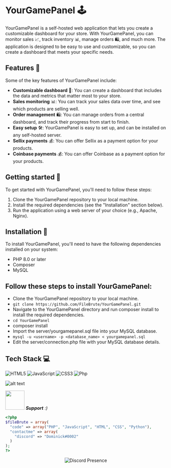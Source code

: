 # YourGamePanel 🕹️

YourGamePanel is a self-hosted web application that lets you create a customizable dashboard for your store. With YourGamePanel, you can monitor sales 📈, track inventory 📊, manage orders 🛍️, and much more. The application is designed to be easy to use and customizable, so you can create a dashboard that meets your specific needs.

## Features 🚀

Some of the key features of YourGamePanel include:

- **Customizable dashboard** 🎨: You can create a dashboard that includes the data and metrics that matter most to your store.
- **Sales monitoring** 📊: You can track your sales data over time, and see which products are selling well.
- **Order management** 🛍️: You can manage orders from a central dashboard, and track their progress from start to finish.
- **Easy setup** 🛠️: YourGamePanel is easy to set up, and can be installed on any self-hosted server.
- **Sellix payments** 💰: You can offer Sellix as a payment option for your products.
- **Coinbase payments** 💰: You can offer Coinbase as a payment option for your products.

## Getting started 🏁

To get started with YourGamePanel, you'll need to follow these steps:

1. Clone the YourGamePanel repository to your local machine.
2. Install the required dependencies (see the "Installation" section below).
3. Run the application using a web server of your choice (e.g., Apache, Nginx).

## Installation 🚀
To install YourGamePanel, you'll need to have the following dependencies installed on your system:

- PHP 8.0 or later
- Composer
- MySQL

## Follow these steps to install YourGamePanel:

- Clone the YourGamePanel repository to your local machine.
- `git clone https://github.com/FileBrute/YourGamePanel.git`
- Navigate to the YourGamePanel directory and run composer install to install the required dependencies.
- `cd YourGamePanel`
- composer install
- Import the server/yourgamepanel.sql file into your MySQL database.
- `mysql -u <username> -p <database_name> < yourgamepanel.sql`
- Edit the server/connection.php file with your MySQL database details.

## Tech Stack 💻
![HTML5](https://img.shields.io/badge/html5-%23E34F26.svg?style=for-the-badge&logo=html5&logoColor=white) ![JavaScript](https://img.shields.io/badge/javascript-%23323330.svg?style=for-the-badge&logo=javascript&logoColor=%23F7DF1E) ![CSS3](https://img.shields.io/badge/css3-%231572B6.svg?style=for-the-badge&logo=css3&logoColor=white) ![Php](https://img.shields.io/badge/php-%230db7ed.svg?style=for-the-badge&logo=php&logoColor=white)

![alt text](https://github.com/FileBrute/YourGamePanel/blob/cc046de3628ed60f1ed44b152f64cf1c09ec9f59/img/Capture.PNG)

<img src="https://media.giphy.com/media/LnQjpWaON8nhr21vNW/giphy.gif" width="60"> <em><b>Support</b> :)</em>

```php
<?php
$fileBrute = array(
  "code" => array("PHP", "JavaScript", "HTML", "CSS", "Python"),
  "contactme" => array(
    "discord" => "Dominick#0002"
  )
);
?>
```

<p href="https://discord.gg/ptools" align="center">
    <img alt="Discord Presence" src=https://lanyard.cnrad.dev/api/675871691058184192/>
</p>
